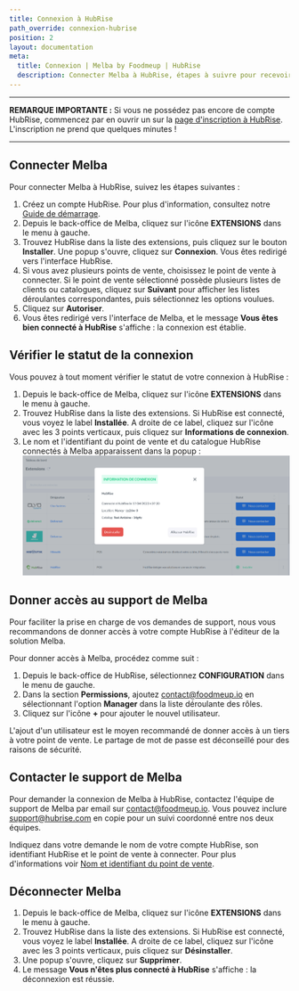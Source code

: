 ```yaml
---
title: Connexion à HubRise
path_override: connexion-hubrise
position: 2
layout: documentation
meta:
  title: Connexion | Melba by Foodmeup | HubRise
  description: Connecter Melba à HubRise, étapes à suivre pour recevoir les commandes de votre logiciel de caisse et de vos canaux de vente en ligne dans votre logiciel d'inventaire Melba.
---
```


---

**REMARQUE IMPORTANTE :** Si vous ne possédez pas encore de compte HubRise, commencez par en ouvrir un sur la [page d'inscription à HubRise](https://manager.hubrise.com/signup). L'inscription ne prend que quelques minutes !

---

## Connecter Melba

Pour connecter Melba à HubRise, suivez les étapes suivantes :

1. Créez un compte HubRise. Pour plus d'information, consultez notre [Guide de démarrage](/docs/comment-demarrer).
1. Depuis le back-office de Melba, cliquez sur l'icône **EXTENSIONS** dans le menu à gauche.
1. Trouvez HubRise dans la liste des extensions, puis cliquez sur le bouton **Installer**. Une popup s'ouvre, cliquez sur **Connexion**. Vous êtes redirigé vers l'interface HubRise.
1. Si vous avez plusieurs points de vente, choisissez le point de vente à connecter. Si le point de vente sélectionné possède plusieurs listes de clients ou catalogues, cliquez sur **Suivant** pour afficher les listes déroulantes correspondantes, puis sélectionnez les options voulues.
1. Cliquez sur **Autoriser**.
1. Vous êtes redirigé vers l'interface de Melba, et le message **Vous êtes bien connecté à HubRise** s'affiche : la connexion est établie.

## Vérifier le statut de la connexion

Vous pouvez à tout moment vérifier le statut de votre connexion à HubRise :

1. Depuis le back-office de Melba, cliquez sur l'icône **EXTENSIONS** dans le menu à gauche.
1. Trouvez HubRise dans la liste des extensions. Si HubRise est connecté, vous voyez le label **Installée**. A droite de ce label, cliquez sur l'icône avec les 3 points verticaux, puis cliquez sur **Informations de connexion**.
1. Le nom et l'identifiant du point de vente et du catalogue HubRise connectés à Melba apparaissent dans la popup :
   ![Informations de connexion](./images/001-connection-info.png)

## Donner accès au support de Melba

Pour faciliter la prise en charge de vos demandes de support, nous vous recommandons de donner accès à votre compte HubRise à l'éditeur de la solution Melba.

Pour donner accès à Melba, procédez comme suit :

1. Depuis le back-office de HubRise, sélectionnez **CONFIGURATION** dans le menu de gauche.
1. Dans la section **Permissions**, ajoutez contact@foodmeup.io en sélectionnant l'option **Manager** dans la liste déroulante des rôles.
1. Cliquez sur l'icône **+** pour ajouter le nouvel utilisateur.

L'ajout d'un utilisateur est le moyen recommandé de donner accès à un tiers à votre point de vente. Le partage de mot de passe est déconseillé pour des raisons de sécurité.

## Contacter le support de Melba

Pour demander la connexion de Melba à HubRise, contactez l'équipe de support de Melba par email sur contact@foodmeup.io. Vous pouvez inclure support@hubrise.com en copie pour un suivi coordonné entre nos deux équipes.

Indiquez dans votre demande le nom de votre compte HubRise, son identifiant HubRise et le point de vente à connecter. Pour plus d'informations voir [Nom et identifiant du point de vente](/docs/points-de-vente#nom-et-identifiant-du-point-de-vente).

## Déconnecter Melba

1. Depuis le back-office de Melba, cliquez sur l'icône **EXTENSIONS** dans le menu à gauche.
1. Trouvez HubRise dans la liste des extensions. Si HubRise est connecté, vous voyez le label **Installée**. A droite de ce label, cliquez sur l'icône avec les 3 points verticaux, puis cliquez sur **Désinstaller**.
1. Une popup s'ouvre, cliquez sur **Supprimer**.
1. Le message **Vous n'êtes plus connecté à HubRise** s'affiche : la déconnexion est réussie.
